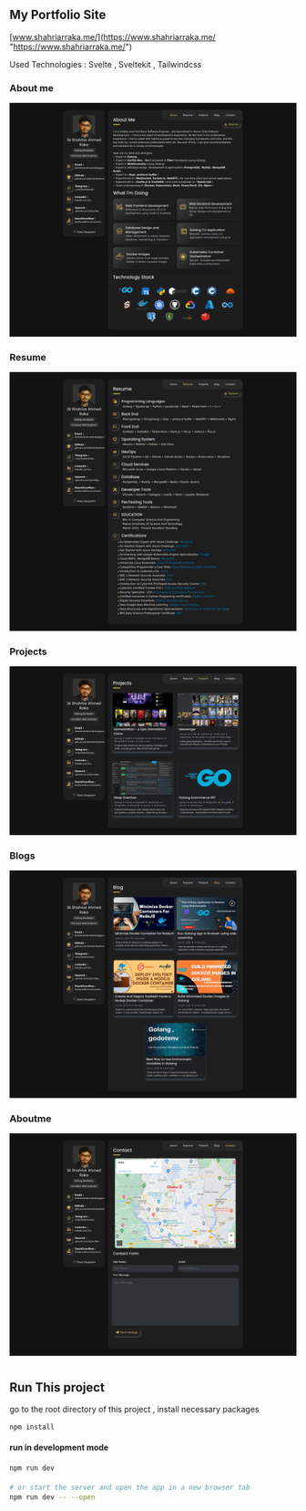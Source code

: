 ## My Portfolio Site

[www.shahriarraka.me/](https://www.shahriarraka.me/ "https://www.shahriarraka.me/")

Used Technologies : Svelte , Sveltekit , Tailwindcss

### About me

![](./screenshots/aboutmeful.png)

### Resume

![](./screenshots/resume.png)

### Projects

![](./screenshots/projects.png)

### Blogs

![](./screenshots/blogs.png)

### Aboutme

![](./screenshots/contractme.png)

# 

## Run This project

go to the root directory of this project , install necessary packages

```bash
npm install
```

#### run in development mode

```bash
npm run dev

# or start the server and open the app in a new browser tab
npm run dev -- --open
```
